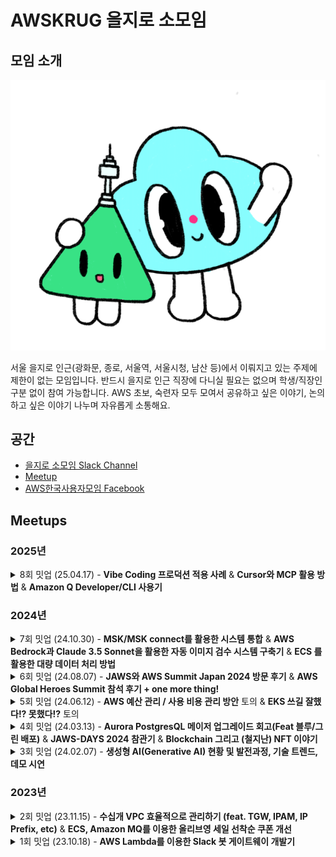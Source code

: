 # AWSKRUG 을지로 소모임

## 모임 소개

![을지로 소모임](./assets/euljiromi.png)

서울 을지로 인근(광화문, 종로, 서울역, 서울시청, 남산 등)에서 이뤄지고 있는 주제에 제한이 없는 모임입니다. 반드시 을지로 인근 직장에 다니실 필요는 없으며 학생/직장인 구분 없이 참여 가능합니다.
AWS 초보, 숙련자 모두 모여서 공유하고 싶은 이야기, 논의 하고 싶은 이야기 나누며 자유롭게 소통해요.

## 공간

- [을지로 소모임 Slack Channel](https://awskrug.slack.com/archives/C04QGD62MFH)
- [Meetup](https://www.meetup.com/awskrug)
- [AWS한국사용자모임 Facebook](https://www.facebook.com/groups/awskrug/)

## Meetups

### 2025년

<details>
  <summary>8회 밋업 (25.04.17) - <b>Vibe Coding 프로덕션 적용 사례</b> & <b>Cursor와 MCP 활용 방법</b> & <b>Amazon Q Developer/CLI 사용기</b></summary>

  #### `8회 밋업`

  - Vibe Coding 프로덕션 적용 사례 - 정도현 님 (ROBOCO)
  - Cursor와 MCP 활용 방법 - 김수빈 님 (당근마켓) ([발표 자료](presentations/김수빈_Cursor와_MCP.pdf))
  - Amazon Q Developer/CLI 사용기 - 김현민 님 (메가존클라우드)
  - [AWSKRUG #을지로 소모임 (4월 17일, 목요일)](https://www.meetup.com/awskrug/events/306989337/)
</details>

### 2024년

<details>
  <summary>7회 밋업 (24.10.30) - <b>MSK/MSK connect를 활용한 시스템 통합</b> & <b>AWS Bedrock과 Claude 3.5 Sonnet을 활용한 자동 이미지 검수 시스템 구축기</b> & <b>ECS 를 활용한 대량 데이터 처리 방법</b></summary>

  #### `7회 밋업`

  - MSK/MSK connect를 활용한 시스템 통합 - 이지훈 님 (올리브영)
  - AWS Bedrock과 Claude 3.5 Sonnet을 활용한 자동 이미지 검수 시스템 구축기 - 유주형 님 (올리브영)
  - ECS 를 활용한 대량 데이터 처리 방법 - 최재훈 님 (올리브영)
  - [AWSKRUG #을지로 소모임 (10월 30일, 수요일)](https://www.meetup.com/awskrug/events/303896410/)
</details>

<details>
  <summary>6회 밋업 (24.08.07) - <b>JAWS와 AWS Summit Japan 2024 방문 후기</b> & <b>AWS Global Heroes Summit 참석 후기 + one more thing!</b></summary>

  #### `6회 밋업`

  - JAWS와 AWS Summit Japan 2024 방문 후기 - 김수빈 님 ([발표 자료](presentations/김수빈_JAWS와_AWS_Summit_Japan_2024_방문_후기.pdf))
  - AWS Global Heroes Summit 참석 후기 + one more thing! - 김현민 님
  - [AWSKRUG #을지로 소모임 (8월 7일, 수요일)](https://www.meetup.com/awskrug/events/302418971/)
</details>

<details>
  <summary>5회 밋업 (24.06.12) - <b>AWS 예산 관리 / 사용 비용 관리 방안</b> 토의 & <b>EKS 쓰길 잘했다!? 못했다!?</b> 토의</summary>

  #### `5회 밋업`

  - AWS 예산 관리 / 사용 비용 관리 방안 - 토의
    - AWS는 쓰는 만큼 비용이 나오는 서비스이다 보니, 재무팀/개발팀 등에서 AWS 사용 비용을 통제하거나 집행 하기에 어려움이 있습니다. (비용 넘었다고 통제하면 서비스가 멈추는.......)
    - 이번달 1천만원이 나갈 것으로 예상했는데 뚜껑을 열어보니 3천만원이 나왔다면!? 회사 입장에서 난처 할 수 있겠죠!
    - 특히 AWS 위에서 구동되는 서비스가 많고, AWS를 다루는 조직이 많고, AWS 계정이 여러개라면 이를 관리하는데 더욱 어려움이 많습니다.
    - 이에 AWS 사용 예산을 어떤 식으로 계획하고 있고, 어떻게 모니터링 하고 어떻게 제어하는지 등등 조를 나눠 토의를 진행하여 모범 사례를 발굴해보는 시간을 가져보고자 합니다.
  - EKS 쓰길 잘했다!? 못했다!? - 토의
    - App 구동을 위해서 EC2, ECS, EKS, Lambda 등 여러 서비스 사용이 가능하지만, 많은 기업들에서 EKS 사용을 늘리는 추세입니다.
    - 조를 나누어 EC2, ECS, Lambda에서 EKS로 전환 후의 회고, 혹은 EKS에서 ECS, EC2, Lambda로 전환 후의 회고를 진행하고, EKS 사용에 대한 모범 사례를 발굴해보는 시간을 가져보고자 합니다. (EKS 도입이 유리한 워크로드, 조직 규모, 사용 사례 등)
  - [AWSKRUG #을지로 소모임 (6월 12일, 수요일)](https://www.meetup.com/awskrug/events/301329858/)
</details>

<details>
  <summary>4회 밋업 (24.03.13) - <b>Aurora PostgresQL 메이저 업그레이드 회고(Feat 블루/그린 배포)</b> & <b>JAWS-DAYS 2024 참관기</b> & <b>Blockchain 그리고 (철지난) NFT 이야기</b></summary>

  #### `4회 밋업`

  - Aurora PostgresQL 메이저 업그레이드 회고(Feat 블루/그린 배포) - 김동일 님 ([발표 자료](presentations/김동일_Aurora_PostgresQL_메이저_업그레이드_여정.pdf))
  - JAWS-DAYS 2024 참관기 - 김현민 님
  - Blockchain 그리고 (철지난) NFT 이야기 - 백재현 님
  - [AWSKRUG #을지로 소모임 (3월 13일, 수요일)](https://www.meetup.com/awskrug/events/299455477/)
</details>

<details>
  <summary>3회 밋업 (24.02.07) - <b>생성형 AI(Generative AI) 현황 및 발전과정, 기술 트렌드, 데모 시연</b></summary>

  #### `3회 밋업`

  - 생성형 AI(Generative AI) 현황 및 발전과정, 기술 트렌드, 데모 시연 - 김현민 님 ([발표 자료](presentations/김현민_생성형_AI(Generative_AI)_현황_및_트렌드.pdf))
  - [AWSKRUG #을지로 소모임 (2월 7일, 수요일)](https://www.meetup.com/awskrug/events/298706548/)
</details>

### 2023년

<details>
  <summary>2회 밋업 (23.11.15) - <b>수십개 VPC 효율적으로 관리하기 (feat. TGW, IPAM, IP Prefix, etc)</b> & <b>ECS, Amazon MQ를 이용한 올리브영 세일 선착순 쿠폰 개선</b></summary>

  #### `2회 밋업`

  - 수십개 VPC 효율적으로 관리하기 (feat. TGW, IPAM, IP Prefix, etc) - 오동근 님 ([발표 자료](presentations/오동근_티맵_네트워크_재조립하기.pdf))
  - ECS, Amazon MQ를 이용한 올리브영 세일 선착순 쿠폰 개선 - 최재훈 님
  - [AWSKRUG #을지로 소모임 (11월 15일)](https://www.meetup.com/awskrug/events/297044308/)
</details>

<details>
  <summary>1회 밋업 (23.10.18) - <b>AWS Lambda를 이용한 Slack 봇 게이트웨이 개발기</b></summary>

  #### `1회 밋업`

  - AWS Lambda를 이용한 Slack 봇 게이트웨이 개발기 - [김수빈](https://github.com/sudosubin) 님 ([발표 자료](presentations/김수빈_AWS_Lambda를_이용한_Slack_봇_게이트웨이_개발기.pdf))
  - [AWSKRUG #을지로 소모임 (10월 18일)](https://www.meetup.com/awskrug/events/296565392/)
</details>

